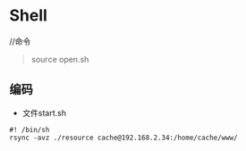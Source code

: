 # Shell

//命令
> source open.sh


## 编码
* 文件start.sh
```
#! /bin/sh
rsync -avz ./resource cache@192.168.2.34:/home/cache/www/
```
